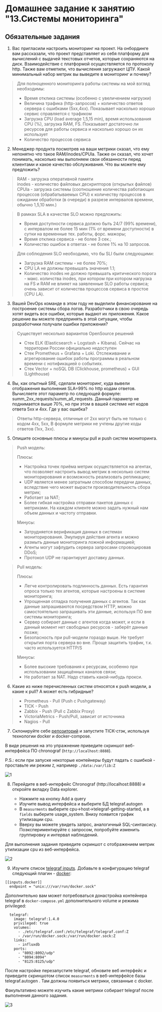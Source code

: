 # Домашнее задание к занятию "13.Системы мониторинга"

## Обязательные задания

1. Вас пригласили настроить мониторинг на проект. На онбординге вам рассказали, что проект представляет из себя
   платформу для вычислений с выдачей текстовых отчетов, которые сохраняются на диск. Взаимодействие с платформой
   осуществляется по протоколу http. Также вам отметили, что вычисления загружают ЦПУ. Какой минимальный набор метрик вы
   выведите в мониторинг и почему?

> Для полноценного мониторинга работы системы на мой взгляд необходимы:
> - Время отклика системы (особенно с увеличением нагрузки)
> - Величина трафика (http-запросов) + количество ответов сервера с ошибками (5хх,4xx). Показывает насколько хорошо сервис справляется с трафиком
> - Загрузка CPU (load average 1,5,15 min), время использования CPU (%), загрузка RAM, FS. Показывает достаточно ли ресурсов для работы сервиса и насколько хорошо он их использует
> - Количество процессов сервиса

2. Менеджер продукта посмотрев на ваши метрики сказал, что ему непонятно что такое RAM/inodes/CPUla. Также он сказал,
   что хочет понимать, насколько мы выполняем свои обязанности перед клиентами и какое качество обслуживания. Что вы
   можете ему предложить?

> RAM - загрузка оперативной памяти  
> inodes - количество файловых дескрипторов (открытых файлов)  
> CPUla - загрузка системы (соотношение количества работающих процессов (обрабатываемых CPU) к количеству процессов в ожидании обработки (в очереди) в разрезе интервалов времени, обычно 1,5,10 мин.)

> В рамках SLA в качестве SLO можно предложить:
> - Время доступности сервиса должно быть 24/7 (99% времени), с интервалом не более 15 мин (1% от времени доступности) в сутки на временные тех. работы, форс. мажоры;
> - Время отклика сервиса - не более 3 сек.;
> - Количество ошибок в ответах - не более 1% на 10 запросов.

> Для соблюдения SLO необходимо, что бы SLI были следующими:
> - Загрузка RAM системы - не более 70%;
> - CPU LA не должны превышать значения 1.1;
> - Количество inodes не должно превышать критического порога - макс. количства inodes, при котором при котором нагрузка на FS и RAM не влияет на заявленные SLO работы сервиса; очень зависит от количества процессов сервиса в простое (CPU LA).

3. Вашей DevOps команде в этом году не выделили финансирование на построение системы сбора логов. Разработчики в свою
   очередь хотят видеть все ошибки, которые выдают их приложения. Какое решение вы можете предпринять в этой ситуации,
   чтобы разработчики получали ошибки приложения?

> Существует несколько вариантов OpenSource решений
> - Стек ELK (Elasticsearch + Logstash + Kibana). Сейчас на территории России официально недоступен
> - Стек Prometheus + Grafana + Loki. Отслеживание и агрегирование ошибок работы программы в реальном времени с нотификацией о событиях.
> - Стек Vector + noSQL DB (Clickhouse, prometheus) + GUI (Lighthouse)

4. Вы, как опытный SRE, сделали мониторинг, куда вывели отображения выполнения SLA=99% по http кодам ответов.
   Вычисляете этот параметр по следующей формуле: summ_2xx_requests/summ_all_requests. Данный параметр не поднимается выше
   70%, но при этом в вашей системе нет кодов ответа 5xx и 4xx. Где у вас ошибка?

> Ответы http-сервера, отличные от 2хх могут быть не только с кодом 4хх, 5хх, В формуле метрики не учтены другие коды ответов (1хх, 3хх).

5. Опишите основные плюсы и минусы pull и push систем мониторинга.

> Push модель:  
>
> Плюсы:
> - Настройка точек приёма метрик осуществляется на агентах, что позволяет настроить вывод метрик в несколько систем мониторирования и возможность реализовать репликацию;
> - UDP является менее затратным способом передачи данных, вследствие чего может вырасти производительность сбора метрик;
> - Работает за NAT;
> - Более гибкая настройка отправки пакетов данных с метриками. На каждом клиенте можно задать нужный нам объем данных и частоту отправки.  
>
> Минусы:
> - Затрудняется верификация данных в системах мониторирования. Эмулируя действия агента и можно размыть данные мониторинга ложной информацией;
> - Агенты могут зафлудить сервера запросами спровоцировав DDoS;
> - Протокол UDP не гарантирует доставку данных.

> Pull модель: 
> 
> Плюсы:
> - Легче контролировать подлинность данных. Есть гарантия опроса только тех агентов, которые настроены в системе мониторинга;
> - Упрощенная отладка получения данных с агентов. Так как данные запрашиваются посредством HTTP, можно самостоятельно запрашивать эти данные, используя ПО вне системы мониторинга;
> - Сервер собирает данные с агентов когда может, и если в данный момент нет свободных ресурсов - заберёт данные позже;
> - Безопасность при pull-модели гораздо выше. Не требует открытия порта сервера во вне. Проще защитить трафик, т.к. часто используется HTTP/S  
>
> Минусы:
> - Более высокие требования к ресурсам, особенно при использовании защищённых каналов связи;
> - Не работает за NAT. Надо ставить какой-нибудь прокси.


6. Какие из ниже перечисленных систем относятся к push модели, а какие к pull? А может есть гибридные?

> - Prometheus - Pull (Push с Pushgateway)
> - TICK - Push
> - Zabbix - Push (Pull с Zabbix Proxy)
> - VictoriaMetrics - Push/Pull, зависит от источника
> - Nagios - Pull  


7. Склонируйте себе [репозиторий](https://github.com/influxdata/sandbox/tree/master) и запустите TICK-стэк,
   используя технологии docker и docker-compose.

В виде решения на это упражнение приведите скриншот веб-интерфейса ПО chronograf (`http://localhost:8888`).

P.S.: если при запуске некоторые контейнеры будут падать с ошибкой - проставьте им режим `Z`, например
`./data:/var/lib:Z`

 ![1]()

8. Перейдите в веб-интерфейс Chronograf (http://localhost:8888) и откройте вкладку Data explorer.

    - Нажмите на кнопку Add a query
    - Изучите вывод интерфейса и выберите БД telegraf.autogen
    - В `measurments` выберите cpu->host->telegraf-getting-started, а в `fields` выберите usage_system. Внизу появится график утилизации cpu.
    - Вверху вы можете увидеть запрос, аналогичный SQL-синтаксису. Поэкспериментируйте с запросом, попробуйте изменить группировку и интервал наблюдений.

Для выполнения задания приведите скриншот с отображением метрик утилизации cpu из веб-интерфейса.

 ![2]()

9. Изучите список [telegraf inputs](https://github.com/influxdata/telegraf/tree/master/plugins/inputs).
   Добавьте в конфигурацию telegraf следующий плагин - [docker](https://github.com/influxdata/telegraf/tree/master/plugins/inputs/docker):
```
[[inputs.docker]]
  endpoint = "unix:///var/run/docker.sock"
```

Дополнительно вам может потребоваться донастройка контейнера telegraf в `docker-compose.yml` дополнительного volume и
режима privileged:
```
  telegraf:
    image: telegraf:1.4.0
    privileged: true
    volumes:
      - ./etc/telegraf.conf:/etc/telegraf/telegraf.conf:Z
      - /var/run/docker.sock:/var/run/docker.sock:Z
    links:
      - influxdb
    ports:
      - "8092:8092/udp"
      - "8094:8094"
      - "8125:8125/udp"
```

После настройке перезапустите telegraf, обновите веб интерфейс и приведите скриншотом список `measurments` в
веб-интерфейсе базы telegraf.autogen . Там должны появиться метрики, связанные с docker.

Факультативно можете изучить какие метрики собирает telegraf после выполнения данного задания.

 ![3]()
